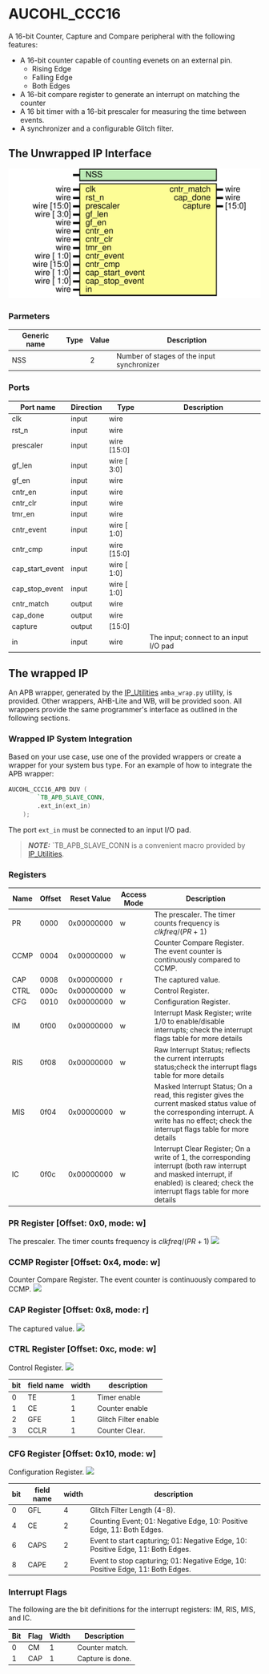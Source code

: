 # AUCOHL_CCC16

A 16-bit Counter, Capture and Compare peripheral with the following features:
- A 16-bit counter capable of counting evenets on an external pin.
  - Rising Edge
  - Falling Edge
  - Both Edges
- A 16-bit compare register to generate an interrupt on matching the counter
- A 16 bit timer with a 16-bit prescaler for measuring the time between events.
- A synchronizer and a configurable Glitch filter.

## The Unwrapped IP Interface

![Diagram](./docs/AUCOHL_CCC16.svg "Diagram")

### Parmeters

| Generic name | Type | Value | Description |
| ------------ | ---- | ----- | ----------- |
| NSS          |      | 2     | Number of stages of the input synchronizer  |

### Ports

| Port name       | Direction | Type        | Description |
| --------------- | --------- | ----------- | ----------- |
| clk             | input     | wire        |             |
| rst_n           | input     | wire        |             |
| prescaler       | input     | wire [15:0] |             |
| gf_len          | input     | wire [ 3:0] |             |
| gf_en           | input     | wire        |             |
| cntr_en         | input     | wire        |             |
| cntr_clr        | input     | wire        |             |
| tmr_en          | input     | wire        |             |
| cntr_event      | input     | wire [ 1:0] |             |
| cntr_cmp        | input     | wire [15:0] |             |
| cap_start_event | input     | wire [ 1:0] |             |
| cap_stop_event  | input     | wire [ 1:0] |             |
| cntr_match      | output    | wire        |             |
| cap_done        | output    | wire        |             |
| capture         | output    | [15:0]      |             |
| in              | input     | wire        | The input; connect to an input I/O pad |

## The wrapped IP

An APB wrapper, generated by the [IP_Utilities](https://github.com/shalan/IP_Utilities) `amba_wrap.py` utility, is provided. Other wrappers, AHB-Lite and WB, will be provided soon. All wrappers provide the same programmer's interface as outlined in the following sections.

### Wrapped IP System Integration

Based on your use case, use one of the provided wrappers or create a wrapper for your system bus type. For an example of how to integrate the APB wrapper:
```verilog
AUCOHL_CCC16_APB DUV (
		`TB_APB_SLAVE_CONN,
		.ext_in(ext_in)
	);
```
The port `ext_in` must be connected to an input I/O pad.

> **_NOTE:_** `TB_APB_SLAVE_CONN is a convenient macro provided by [IP_Utilities](https://github.com/shalan/IP_Utilities).

### Registers

|Name|Offset|Reset Value|Access Mode|Description|
|---|---|---|---|---|
|PR|0000|0x00000000|w|The prescaler. The timer counts frequency is $clk freq/(PR+1)$|
|CCMP|0004|0x00000000|w|Counter Compare Register. The event counter is continuously compared to CCMP.|
|CAP|0008|0x00000000|r|The captured value.|
|CTRL|000c|0x00000000|w|Control Register.|
|CFG|0010|0x00000000|w|Configuration Register.|
|IM|0f00|0x00000000|w|Interrupt Mask Register; write 1/0 to enable/disable interrupts; check the interrupt flags table for more details|
|RIS|0f08|0x00000000|w|Raw Interrupt Status; reflects the current interrupts status;check the interrupt flags table for more details|
|MIS|0f04|0x00000000|w|Masked Interrupt Status; On a read, this register gives the current masked status value of the corresponding interrupt. A write has no effect; check the interrupt flags table for more details|
|IC|0f0c|0x00000000|w|Interrupt Clear Register; On a write of 1, the corresponding interrupt (both raw interrupt and masked interrupt, if enabled) is cleared; check the interrupt flags table for more details|

### PR Register [Offset: 0x0, mode: w]

The prescaler. The timer counts frequency is $clk freq/(PR+1)$
<img src="https://svg.wavedrom.com/{reg:[{name:'PR', bits:16},{bits: 16}], config: {lanes: 2, hflip: true}} "/>


### CCMP Register [Offset: 0x4, mode: w]

Counter Compare Register. The event counter is continuously compared to CCMP.
<img src="https://svg.wavedrom.com/{reg:[{name:'CCMP', bits:16},{bits: 16}], config: {lanes: 2, hflip: true}} "/>


### CAP Register [Offset: 0x8, mode: r]

The captured value.
<img src="https://svg.wavedrom.com/{reg:[{name:'CAP', bits:16},{bits: 16}], config: {lanes: 2, hflip: true}} "/>


### CTRL Register [Offset: 0xc, mode: w]

Control Register.
<img src="https://svg.wavedrom.com/{reg:[{name:'TE', bits:1},{name:'CE', bits:1},{name:'GFE', bits:1},{name:'CCLR', bits:1},{bits: 28}], config: {lanes: 2, hflip: true}} "/>

|bit|field name|width|description|
|---|---|---|---|
|0|TE|1|Timer enable|
|1|CE|1|Counter enable|
|2|GFE|1|Glitch Filter enable|
|3|CCLR|1|Counter Clear.|


### CFG Register [Offset: 0x10, mode: w]

Configuration Register.
<img src="https://svg.wavedrom.com/{reg:[{name:'GFL', bits:4},{name:'CE', bits:2},{name:'CAPS', bits:2},{name:'CAPE', bits:2},{bits: 22}], config: {lanes: 2, hflip: true}} "/>

|bit|field name|width|description|
|---|---|---|---|
|0|GFL|4|Glitch Filter Length (4-8).|
|4|CE|2|Counting Event; 01: Negative Edge, 10: Positive Edge, 11: Both Edges.|
|6|CAPS|2|Event to start capturing; 01: Negative Edge, 10: Positive Edge, 11: Both Edges.|
|8|CAPE|2|Event to stop capturing; 01: Negative Edge, 10: Positive Edge, 11: Both Edges.|


### Interrupt Flags


The following are the bit definitions for the interrupt registers: IM, RIS, MIS, and IC.

|Bit|Flag|Width|Description|
|---|---|---|---|
|0|CM|1|Counter match.|
|1|CAP|1|Capture is done.|
